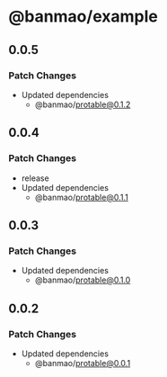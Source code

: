 # @banmao/example

## 0.0.5

### Patch Changes

- Updated dependencies
  - @banmao/protable@0.1.2

## 0.0.4

### Patch Changes

- release
- Updated dependencies
  - @banmao/protable@0.1.1

## 0.0.3

### Patch Changes

- Updated dependencies
  - @banmao/protable@0.1.0

## 0.0.2

### Patch Changes

- Updated dependencies
  - @banmao/protable@0.0.1
